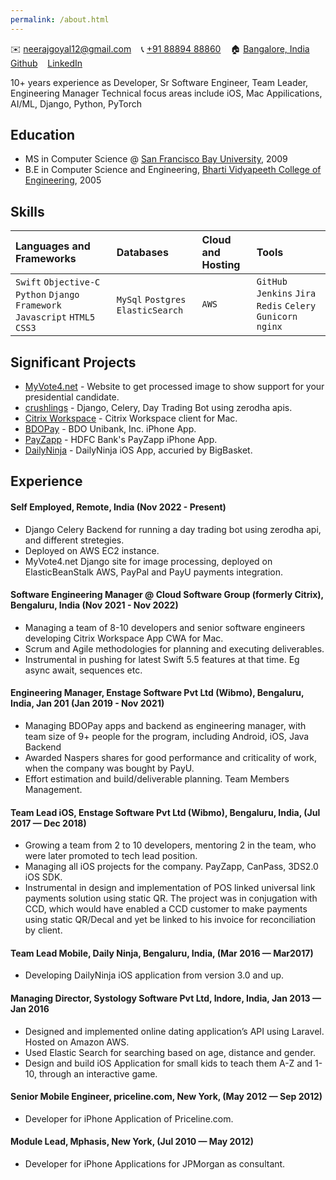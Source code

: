 ```yaml
---
permalink: /about.html
--- 
```


✉️ [neerajgoyal12@gmail.com](mailto:neerajgoyal12@gmail.com) &nbsp;&nbsp; 📞 [+91 88894 88860](tel:+918889488860) &nbsp;&nbsp; 🏠 [Bangalore, India](https://goo.gl/maps/iaamjgcBvFhMauYG6) &nbsp;&nbsp; [Github](https://github.com/neerajgoyal12) &nbsp;&nbsp; [LinkedIn](https://in.linkedin.com/in/neerajgoyal)

10+ years experience as Developer, Sr Software Engineer, Team Leader, Engineering Manager
Technical focus areas include iOS, Mac Appilications, AI/ML, Django, Python, PyTorch

## Education
- MS in Computer Science @ [San Francisco Bay University](https://www.sfbu.edu/), 2009
- B.E in Computer Science and Engineering, [Bharti Vidyapeeth College of Engineering](https://www.bvuniversity.edu.in/coepune/), 2005

## Skills

| Languages and Frameworks | Databases | Cloud and Hosting | Tools |
|:---|:---|:---|:---|
|`Swift` `Objective-C` `Python` `Django Framework` `Javascript` `HTML5` `CSS3` | `MySql` `Postgres` `ElasticSearch` | `AWS` | `GitHub` `Jenkins`  `Jira` `Redis` `Celery` `Gunicorn` `nginx` |

## Significant Projects
- [MyVote4.net](https://myvote4.net) - Website to get processed image to show support for your presidential candidate. 
- [crushlings](https://crushlings.com/admin) - Django, Celery, Day Trading Bot using zerodha apis.
- [Citrix Workspace](https://www.citrix.com/downloads/workspace-app/mac/workspace-app-for-mac-latest.html) - Citrix Workspace client for Mac.
- [BDOPay](https://apps.apple.com/us/app/bdo-pay/id6450918577) - BDO Unibank, Inc. iPhone App.
- [PayZapp](https://apps.apple.com/in/app/payzapp-upi-pixel-credit-card/id6443480917) - HDFC Bank's PayZapp iPhone App. 
- [DailyNinja](https://apps.apple.com/in/app/bbdaily/id1148331468) - DailyNinja iOS App, accuried by BigBasket.

## Experience
#### Self Employed, Remote, India (Nov 2022 - Present)
- Django Celery Backend for running a day trading bot using zerodha api, and different stretegies.
- Deployed on AWS EC2 instance.
- MyVote4.net Django site for image processing, deployed on ElasticBeanStalk AWS, PayPal and PayU payments integration.

#### Software Engineering Manager @ Cloud Software Group (formerly Citrix), Bengaluru, India (Nov 2021 - Nov 2022)
- Managing a team of 8-10 developers and senior software engineers developing Citrix Workspace App CWA for Mac.
- Scrum and Agile methodologies for planning and executing deliverables.
- Instrumental in pushing for latest Swift 5.5 features at that time. Eg async await, sequences etc.

#### Engineering Manager, Enstage Software Pvt Ltd (Wibmo), Bengaluru, India, Jan 201 (Jan 2019 - Nov 2021)
- Managing BDOPay apps and backend as engineering manager, with team size of 9+ people for the program, including Android, iOS, Java Backend
- Awarded Naspers shares for good performance and criticality of work, when the company was bought by PayU. 
- Effort estimation and build/deliverable planning. Team Members Management. 

#### Team Lead iOS, Enstage Software Pvt Ltd (Wibmo), Bengaluru, India, (Jul 2017 — Dec 2018)
- Growing a team from 2 to 10 developers, mentoring 2 in the team, who were later promoted to tech lead position.
- Managing all iOS projects for the company. PayZapp, CanPass, 3DS2.0 iOS SDK.
- Instrumental in design and implementation of POS linked universal link payments solution using static QR. The project was in conjugation with CCD, which would have enabled a CCD customer to make payments using static QR/Decal and yet be linked to his invoice for reconciliation by client.

#### Team Lead Mobile, Daily Ninja, Bengaluru, India, (Mar 2016 — Mar2017)
- Developing DailyNinja iOS application from version 3.0 and up.

#### Managing Director, Systology Software Pvt Ltd, Indore, India, Jan 2013 — Jan 2016
- Designed and implemented online dating application’s API using Laravel. Hosted on Amazon AWS.
- Used Elastic Search for searching based on age, distance and gender. 
- Design and build iOS Application for small kids to teach them A-Z and 1-10, through an interactive game. 

#### Senior Mobile Engineer, priceline.com, New York, (May 2012 — Sep 2012)
- Developer for iPhone Application of Priceline.com.

#### Module Lead, Mphasis, New York, (Jul 2010 — May 2012)
- Developer for iPhone Applications for JPMorgan as consultant.

